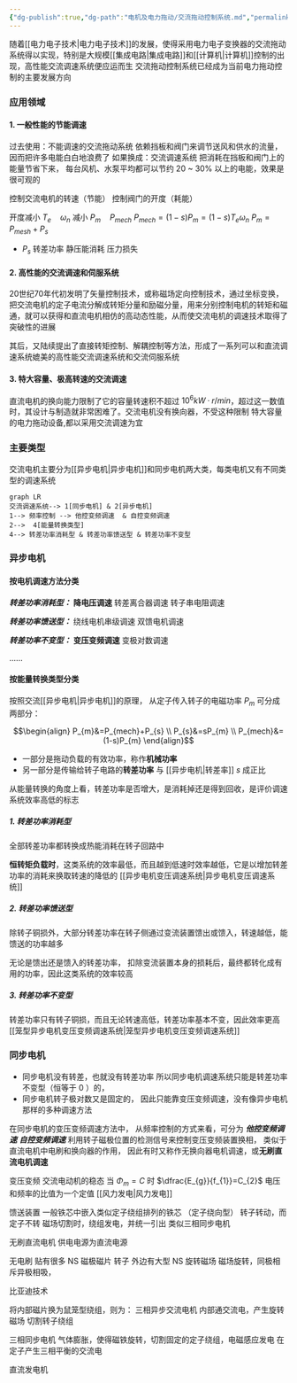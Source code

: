 ```yaml
---
{"dg-publish":true,"dg-path":"电机及电力拖动/交流拖动控制系统.md","permalink":"/电机及电力拖动/交流拖动控制系统/","dgPassFrontmatter":true,"noteIcon":"","created":"2024-05-16T21:48:29.040+08:00","updated":"2024-06-17T20:47:52.863+08:00"}
---
```


随着[[电力电子技术\|电力电子技术]]的发展，使得采用电力电子变换器的交流拖动系统得以实现，特别是大规模[[集成电路\|集成电路]]和[[计算机\|计算机]]控制的出现，高性能交流调速系统便应运而生
交流拖动控制系统已经成为当前电力拖动控制的主要发展方向
### 应用领域
#### 1. 一般性能的节能调速
过去使用：不能调速的交流拖动系统
	依赖挡板和阀门来调节送风和供水的流量，
	因而把许多电能白白地浪费了
如果换成：交流调速系统
	把消耗在挡板和阀门上的能量节省下来，
	每台风机、水泵平均都可以节约 20 ~ 30% 以上的电能，效果是很可观的


控制交流电机的转速（节能）
控制阀门的开度（耗能）

开度减小
$T_{e}\quad \omega_{n}$ 减小
$P_{m}\quad P_{mech}$
$P_{mech}=(1-s)P_{m}=(1-s)T_{e}\omega_{n}$
$P_{m}=P_{mesh}+P_{s}$
- $P_{s}$ 转差功率
静压能消耗
压力损失

#### 2. 高性能的交流调速和伺服系统
20世纪70年代初发明了矢量控制技术，或称磁场定向控制技术，通过坐标变换，把交流电机的定子电流分解成转矩分量和励磁分量，用来分别控制电机的转矩和磁通，就可以获得和直流电机相仿的高动态性能，从而使交流电机的调速技术取得了突破性的进展

其后，又陆续提出了直接转矩控制、解耦控制等方法，形成了一系列可以和直流调速系统媲美的高性能交流调速系统和交流伺服系统
#### 3. 特大容量、极高转速的交流调速
直流电机的换向能力限制了它的容量转速积不超过 $10^{6} kW · r /min$，超过这一数值时，其设计与制造就非常困难了。交流电机没有换向器，不受这种限制
特大容量的电力拖动设备,都以采用交流调速为宜
### 主要类型
交流电机主要分为[[异步电机\|异步电机]]和同步电机两大类，每类电机又有不同类型的调速系统

```mermaid
graph LR
交流调速系统--> 1[同步电机] & 2[异步电机]
1--> 频率控制 --> 他控变频调速  & 自控变频调速
2-->  4[能量转换类型]
4--> 转差功率消耗型 & 转差功率馈送型 & 转差功率不变型
```

### 异步电机
#### 按电机调速方法分类
***转差功率消耗型：***
	**降电压调速**
	转差离合器调速
	转子串电阻调速
	
***转差功率馈送型：***
	绕线电机串级调速
	双馈电机调速
	
***转差功率不变型：***
	**变压变频调速**
	变极对数调速
	
......
#### 按能量转换类型分类
按照交流[[异步电机\|异步电机]]的原理，
从定子传入转子的电磁功率 $P_{m}$ 可分成两部分：

$$\begin{align}
P_{m}&=P_{mech}+P_{s} \\
P_{s}&=sP_{m} \\
P_{mech}&=(1-s)P_{m}
\end{align}$$

- 一部分是拖动负载的有效功率，称作**机械功率**
- 另一部分是传输给转子电路的**转差功率**
	与 [[异步电机\|转差率]] $s$ 成正比

从能量转换的角度上看，转差功率是否增大，是消耗掉还是得到回收，是评价调速系统效率高低的标志

##### 1. 转差功率消耗型
全部转差功率都转换成热能消耗在转子回路中

**恒转矩负载时**，这类系统的效率最低，而且越到低速时效率越低，它是以增加转差功率的消耗来换取转速的降低的
[[异步电机变压调速系统\|异步电机变压调速系统]]

##### 2. 转差功率馈送型
除转子铜损外，大部分转差功率在转子侧通过变流装置馈出或馈入，转速越低，能馈送的功率越多

无论是馈出还是馈入的转差功率，
扣除变流装置本身的损耗后，最终都转化成有用的功率，因此这类系统的效率较高

##### 3. 转差功率不变型
转差功率只有转子铜损，而且无论转速高低，转差功率基本不变，因此效率更高
[[笼型异步电机变压变频调速系统\|笼型异步电机变压变频调速系统]]
### 同步电机
- 同步电机没有转差，也就没有转差功率
	所以同步电机调速系统只能是转差功率不变型（恒等于 0 ）的，
- 同步电机转子极对数又是固定的，
	因此只能靠变压变频调速，没有像异步电机那样的多种调速方法

在同步电机的变压变频调速方法中，
从频率控制的方式来看，可分为
***他控变频调速***
***自控变频调速***
	利用转子磁极位置的检测信号来控制变压变频装置换相，
	类似于直流电机中电刷和换向器的作用，
	因此有时又称作无换向器电机调速，或**无刷直流电机调速**


变压变频
交流电动机的稳态
当 $\Phi_{m}=C$ 时
$\dfrac{E_{g}}{f_{1}}=C_{2}$
电压和频率的比值为一个定值
[[风力发电\|风力发电]]


馈送装置
一般铁芯中嵌入类似定子绕组排列的铁芯 （定子绕向型）
转子转动，而定子不转
磁场切割时，绕组发电，并统一引出
类似三相同步电机


无刷直流电机
供电电源为直流电源

无电刷
贴有很多 NS 磁极磁片
转子
外边有大型 NS 旋转磁场
磁场旋转，同极相斥异极相吸，

比亚迪技术


将内部磁片换为鼠笼型绕组，则为：
三相异步交流电机
内部通交流电，产生旋转磁场
切割转子绕组


三相同步电机
气体膨胀，使得磁铁旋转，切割固定的定子绕组，电磁感应发电
在定子产生三相平衡的交流电

直流发电机






